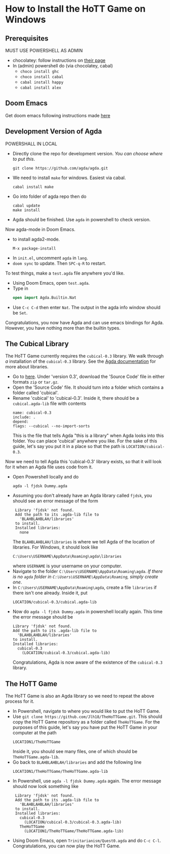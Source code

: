 How to Install the HoTT Game on Windows
=======================================

## Prerequisites
   
MUST USE POWERSHELL AS ADMIN
- chocolatey: follow instructions on 
  [their page](https://chocolatey.org/install)
- In (admin) powershell do (via chocolatey, cabal)
  - `choco install ghc`
  - `choco install cabal`
  - `cabal install happy`
  - `cabal install alex`

<!-- ## The Damned Paths -->

<!-- Something something need to add new system environment variables, -->
<!-- need to ask Samuel again. -->

## Doom Emacs
Get doom emacs following instructions made [here](
earvingad.github.io/posts/doom_emacs_windows/
)

<!-- IN POWERSHELL LOCAL TO USER -->

<!-- - Prerequisites -->
<!--   ``` -->
<!--   choco install git emacs ripgrep -->
<!--   choco install fd llvm -->
<!--   ```  -->
<!-- - Doom Emacs itself -->
<!--   ``` -->
<!--   git clone https://github.com/hlissner/doom-emacs ~/.emacs.d -->
<!--   ~/.emacs.d/bin/doom install -->
<!--   ``` -->
<!--   **Icons will be missing for windows sadly** -->
  
## Development Version of Agda 

POWERSHALL IN LOCAL
- Directly clone the repo for development version.
  _You can choose where to put this_.
  ```
  git clone https://github.com/agda/agda.git
  ```
- We need to install `make` for windows. Easiest via cabal.
  ```
  cabal install make
  ```
- Go into folder of agda repo then do
  ```
  cabal update
  make install
  ```
- Agda should be finished. Use `agda` in powershell to check version.

Now agda-mode in Doom Emacs.
- to install agda2-mode.
  ```
  M-x package-install
  ```
- In `init.el`, uncomment `agda` in `lang`.
- `doom sync` to update. Then `SPC-q-R` to restart.

To test things, make a `test.agda` file anywhere you'd like.
- Using Doom Emacs, open `test.agda`. 
- Type in
  ```agda
  open import Agda.Builtin.Nat
  ```
- Use `C-c C-d` then enter `Nat`.
  The output in the agda info window should be `Set`.
  
Congratulations, you now have Agda and
can use emacs bindings for Agda.
However, you have nothing more than the
builtin types.

## The Cubical Library

The HoTT Game currently requires the `cubical-0.3` library.
We walk through _a_ installation of the `cubical-0.3` library.
See the [Agda documentation](https://agda.readthedocs.io/en/latest/tools/package-system.html) 
for more about libraries.

- Go to [here](https://github.com/agda/cubical/releases).
  Under 'version 0.3', 
  download the 'Source Code' file in either formats `zip` or `tar.gz`. 
- Open the 'Source Code' file.
  It should turn into a folder which contains a folder called 
  'cubical'.
- Rename 'cubical' to 'cubical-0.3'. 
  Inside it, there should be a `cubical.agda-lib` file
  with contents 
  ```
  name: cubical-0.3
  include: .
  depend:
  flags: --cubical --no-import-sorts
  ```
  This is the file that tells Agda "this is a library" when
  Agda looks into this folder.
  You can place 'cubical' anywhere you like.
  For the sake of this guide,
  let's say you put it in a place so that
  the path is `LOCATION/cubical-0.3`.

Now we need to tell Agda this 'cubical-0.3' library exists,
so that it will look for it when an Agda file uses code from it.

- Open Powershell locally and do 
  ```
  agda -l fjdsk Dummy.agda
  ```
- Assuming you don't already have an Agda library called `fjdsk`,
  you should see an error message of the form 
  ```
   Library 'fjdsk' not found.
   Add the path to its .agda-lib file to
     'BLAHBLAHBLAH/libraries'
   to install.
   Installed libraries:
     none
  ```
  The `BLAHBLAHBLAH/libraries` is where we tell Agda of
  the location of libraries.
  For Windows, it should look like
  ```
  C:\Users\USERNAME\AppData\Roaming\agda\libraries
  ```
  where `USERNAME` is your username on your computer.
- Navigate to the folder 
  `C:\Users\USERNAME\AppData\Roaming\agda`.
  _If there is no `agda` folder in 
  `C:\Users\USERNAME\AppData\Roaming`,
  simply create one_.
- In `C:\Users\USERNAME\AppData\Roaming\agda`,
  create a file `libraries` if there isn't one already.
  Inside it, put 
  ```
  LOCATION/cubical-0.3/cubical.agda-lib 
  ```
- Now do `agda -l fjdsk Dummy.agda` in powershell locally again.
  This time the error message should be 
  ```
  Library 'fjdsk' not found.
  Add the path to its .agda-lib file to
    'BLAHBLAHBLAH/libraries'
  to install.
  Installed libraries:
    cubical-0.3
      (LOCATION/cubical-0.3/cubical.agda-lib)
  ```
  Congratulations, Agda is now aware of 
  the existence of the `cubical-0.3` library.
  
## The HoTT Game

The HoTT Game is also an Agda library
so we need to repeat the above process for it.

- In Powershell, navigate to 
  where you would like to put the HoTT Game.
- Use `git clone https://github.com/Jlh18/TheHoTTGame.git`.
  This should copy the HoTT Game repository as
  a folder called `TheHoTTGame`.
  For the purposes of this guide,
  let's say you have put the HoTT Game in your computer
  at the path
  ```
  LOCATION1/TheHoTTGame
  ```
  Inside it, you should see many files,
  one of which should be `TheHoTTGame.agda-lib`.
- Go back to `BLAHBLAHBLAH/libraries`
  and add the following line
  ```
  LOCATION1/TheHoTTGame/TheHoTTGame.agda-lib
  ```
- In Powershell, use `agda -l fjdsk Dummy.agda` again.
  The error message should now look something like 
  ```
   Library 'fjdsk' not found.
   Add the path to its .agda-lib file to
     'BLAHBLAHBLAH/libraries'
   to install.
   Installed libraries:
     cubical-0.3
       (LOCATION/cubical-0.3/cubical-0.3.agda-lib)
     TheHoTTGame
       (LOCATION1/TheHoTTGame/TheHoTTGame.agda-lib)
  ```
- Using Doom Emacs, 
  open `Trinitarianism/Quest0.agda` and do `C-c C-l`.
  Congratulations, you can now play the HoTT Game.
